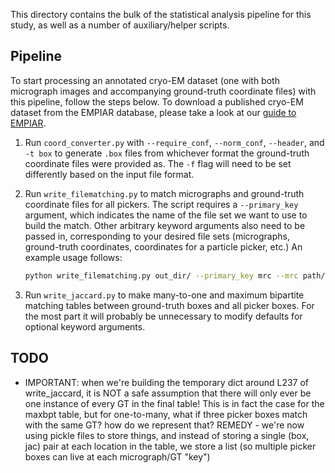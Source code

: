 This directory contains the bulk of the statistical analysis pipeline for this study, as well as a number of auxiliary/helper scripts.

## Pipeline

To start processing an annotated cryo-EM dataset (one with both micrograph images and accompanying ground-truth coordinate files) with this pipeline, follow the steps below. To download a published cryo-EM dataset from the EMPIAR database, please take a look at our [guide to EMPIAR](docs/empiar.md).

1. Run `coord_converter.py` with `--require_conf`, `--norm_conf`, `--header`, and `-t box` to generate `.box` files from whichever format the ground-truth coordinate files were provided as. The `-f` flag will need to be set differently based on the input file format.

2. Run `write_filematching.py` to match micrographs and ground-truth coordinate files for all pickers. The script requires a `--primary_key` argument, which indicates the name of the file set we want to use to build the match. Other arbitrary keyword arguments also need to be passed in, corresponding to your desired file sets (micrographs, ground-truth coordinates, coordinates for a particle picker, etc.) An example usage follows:

   ```bash
   python write_filematching.py out_dir/ --primary_key mrc --mrc path/to/*.mrc --gt path/to/*.box --picker1 path/to/*.box --picker2 path/to/*.box
   ```

3. Run `write_jaccard.py` to make many-to-one and maximum bipartite matching tables between ground-truth boxes and all picker boxes. For the most part it will probably be unnecessary to modify defaults for optional keyword arguments.

## TODO

- IMPORTANT: when we're building the temporary dict around L237 of write_jaccard, it is NOT a safe assumption that there will only ever be one instance of every GT in the final table! This is in fact the case for the maxbpt table, but for one-to-many, what if three picker boxes match with the same GT? how do we represent that? REMEDY - we're now using pickle files to store things, and instead of storing a single (box, jac) pair at each location in the table, we store a list (so multiple picker boxes can live at each micrograph/GT "key")
